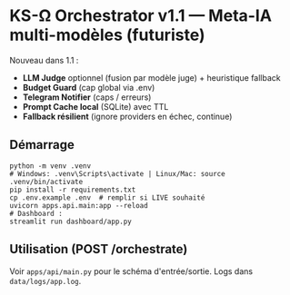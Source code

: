 # KS-Ω Orchestrator v1.1 — Meta-IA multi-modèles (futuriste)

Nouveau dans 1.1 :
- **LLM Judge** optionnel (fusion par modèle juge) + heuristique fallback
- **Budget Guard** (cap global via .env)
- **Telegram Notifier** (caps / erreurs)
- **Prompt Cache local** (SQLite) avec TTL
- **Fallback résilient** (ignore providers en échec, continue)

## Démarrage
```
python -m venv .venv
# Windows: .venv\Scripts\activate | Linux/Mac: source .venv/bin/activate
pip install -r requirements.txt
cp .env.example .env  # remplir si LIVE souhaité
uvicorn apps.api.main:app --reload
# Dashboard :
streamlit run dashboard/app.py
```

## Utilisation (POST /orchestrate)
Voir `apps/api/main.py` pour le schéma d'entrée/sortie. Logs dans `data/logs/app.log`.
